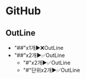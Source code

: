 # GitHub
## OutLine
- "##"x1개▶️❌OutLine
- "##"x2개▶️✅OutLine
  - "#"x2개▶️✅OutLine
  - "#"단위x2개▶️✅OutLine
